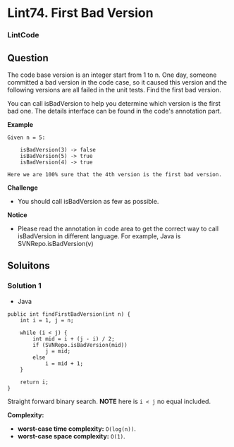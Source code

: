 # Lint74. First Bad Version

### LintCode

## Question

The code base version is an integer start from 1 to n. One day, someone committed a bad version in the code case, so it caused this version and the following versions are all failed in the unit tests. Find the first bad version.

You can call isBadVersion to help you determine which version is the first bad one. The details interface can be found in the code's annotation part.

**Example**
```
Given n = 5:

    isBadVersion(3) -> false
    isBadVersion(5) -> true
    isBadVersion(4) -> true

Here we are 100% sure that the 4th version is the first bad version.
```

**Challenge**

* You should call isBadVersion as few as possible.

**Notice**

* Please read the annotation in code area to get the correct way to call isBadVersion in different language. For example, Java is SVNRepo.isBadVersion(v)

## Soluitons

### Solution 1

* Java
```
public int findFirstBadVersion(int n) {
    int i = 1, j = n;
    
    while (i < j) {
        int mid = i + (j - i) / 2;
        if (SVNRepo.isBadVersion(mid))
            j = mid;
        else
            i = mid + 1;
    }
    
    return i;
}
```

Straight forward binary search. **NOTE** here is `i < j` no equal included.

**Complexity:**

* **worst-case time complexity:** `O(log(n))`.
* **worst-case space complexity:** `O(1)`.
